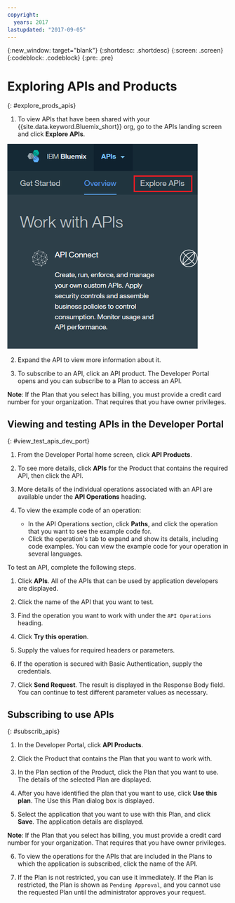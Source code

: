 ```yaml
---
copyright:
  years: 2017
lastupdated: "2017-09-05"
---
```


{:new_window: target="blank"}
{:shortdesc: .shortdesc}
{:screen: .screen}
{:codeblock: .codeblock}
{:pre: .pre}

# Exploring APIs and Products
{: #explore_prods_apis}

1. To view APIs that have been shared with your {{site.data.keyword.Bluemix_short}} org, go to the APIs landing screen and
click **Explore APIs**.

<img alt="APIs landing page with the Explore APIs tab highlighted" src="images/ExploreAPIs_tab.png">

2. Expand the API to view more information about it.

3. To subscribe to an API, click an API product.
The Developer Portal opens and you can subscribe to a Plan to access an
API. 

  **Note**: If the Plan that you select has billing, you must provide a credit card number for your organization. That requires that you have owner privileges.

## Viewing and testing APIs in the Developer Portal
{: #view_test_apis_dev_port}

1. From the Developer Portal home screen, click **API Products**.

2. To see more details, click **APIs** for the Product that contains the
required API, then click the API.

3. More details of the individual operations associated with an API are available under the
**API Operations** heading.

4. To view the example code of an operation:
    - In the API Operations section, click **Paths**, and click the operation that
you want to see the example code for.
    - Click the operation's tab to expand and show its details, including code examples. You can view
the example code for your operation in several languages.

To test an API, complete the following steps.
1. Click **APIs**.
All of the APIs that can be used by application developers are displayed.

2. Click the name of the API that you want to test.

3. Find the operation you want to work with under the `API Operations` heading.

4. Click **Try this operation**.

5. Supply the values for required headers or parameters.

6. If the operation is secured with Basic Authentication, supply the credentials.

7. Click **Send Request**.
The result is displayed in the Response Body field. You can continue to test different
parameter values as necessary.

## Subscribing to use APIs
{: #subscrib_apis}

1. In the Developer Portal, click **API Products**.

2. Click the Product that contains the Plan that you want to work with.

3. In the Plan section of the Product, click the Plan that you want to use. The details of the
selected Plan are displayed.

4. After you have identified the plan that you want to use, click **Use this
plan**.
The Use this Plan dialog box is displayed.

5. Select the application that you want to use with this Plan, and click
**Save**.
The application details are displayed.

  **Note**: If the Plan that you select has billing, you must provide a credit card number for your organization. That requires that you have owner privileges.

6. To view the operations for the APIs that are included in the Plans to which the application is
subscribed, click the name of the API.

7. If the Plan is not restricted, you can use it immediately. If the Plan is restricted, the Plan
is shown as `Pending Approval`, and you cannot use the requested Plan until the administrator
approves your request.



